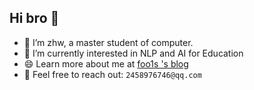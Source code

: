 ## Hi bro 👋
- :moyai: I’m zhw, a master student of computer.
- 🌱 I’m currently interested in NLP and AI for Education
- 😄 Learn more about me at [foo1s 's blog](https://nnnyt.github.io)
- :email: Feel free to reach out: `2458976746@qq.com`

